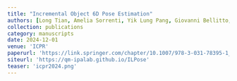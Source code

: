 ```yaml
---
title: "Incremental Object 6D Pose Estimation"
authors: [Long Tian, Amelia Sorrenti, Yik Lung Pang, Giovanni Bellitto, Simone Palazzo, Concetto Spampinato, Changjae Oh]
collection: publications
category: manuscripts
date: 2024-12-01
venue: 'ICPR'
paperurl: 'https://link.springer.com/chapter/10.1007/978-3-031-78395-1_22'
siteurl: 'https://qm-ipalab.github.io/ILPose'
teaser: 'icpr2024.png'
---
```


